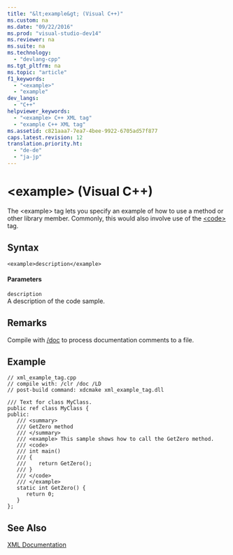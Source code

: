 ```yaml
---
title: "&lt;example&gt; (Visual C++)"
ms.custom: na
ms.date: "09/22/2016"
ms.prod: "visual-studio-dev14"
ms.reviewer: na
ms.suite: na
ms.technology: 
  - "devlang-cpp"
ms.tgt_pltfrm: na
ms.topic: "article"
f1_keywords: 
  - "<example>"
  - "example"
dev_langs: 
  - "C++"
helpviewer_keywords: 
  - "<example> C++ XML tag"
  - "example C++ XML tag"
ms.assetid: c821aaa7-7ea7-4bee-9922-6705ad57f877
caps.latest.revision: 12
translation.priority.ht: 
  - "de-de"
  - "ja-jp"
---
```

# &lt;example&gt; (Visual C++)
The \<example> tag lets you specify an example of how to use a method or other library member. Commonly, this would also involve use of the [\<code>](../vs140/-code---visual-c---.md) tag.  
  
## Syntax  
  
```  
<example>description</example>  
```  
  
#### Parameters  
 `description`  
 A description of the code sample.  
  
## Remarks  
 Compile with [/doc](../vs140/-doc--process-documentation-comments---c-c---.md) to process documentation comments to a file.  
  
## Example  
  
```  
// xml_example_tag.cpp  
// compile with: /clr /doc /LD  
// post-build command: xdcmake xml_example_tag.dll  
  
/// Text for class MyClass.  
public ref class MyClass {  
public:  
   /// <summary>  
   /// GetZero method  
   /// </summary>  
   /// <example> This sample shows how to call the GetZero method.  
   /// <code>  
   /// int main()   
   /// {  
   ///    return GetZero();  
   /// }  
   /// </code>  
   /// </example>  
   static int GetZero() {  
      return 0;  
   }  
};  
```  
  
## See Also  
 [XML Documentation](../vs140/xml-documentation--visual-c---.md)